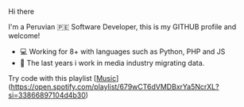 Hi there

I'm a Peruvian 🇵🇪 Software Developer, this is my GITHUB profile and welcome!
- 💻 Working for 8+ with languages such as Python, PHP and JS
- 📰 The last years i work in media industry migrating data.

Try code with this playlist 
[[Music](https://open.spotify.com/playlist/679wCT6dVMDBxrYa5NcrXL?si=33866897104d4b30)](https://open.spotify.com/playlist/679wCT6dVMDBxrYa5NcrXL?si=33866897104d4b30)
